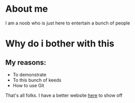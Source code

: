 # About me

I am a noob who is just here to entertain a bunch of people

# Why do i bother with this

## My reasons:
        
* To demonstrate
* To this bunch of keeds
* How to use Git

That's all folks. I have a better website [here](http://dhs.sg) to show off